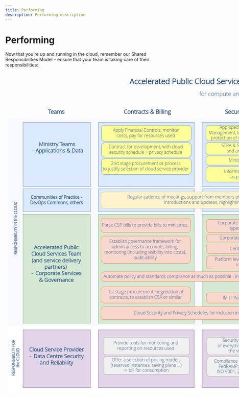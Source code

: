 ```yaml
---
title: Performing
description: Performing description
---
```


# Performing
Now that you’re up and running in the cloud, remember our Shared Responsibilities Model – ensure that your team is taking care of their responsibilities:
<div style="height: 1274px; width: 1020px; margin-top: -56px; margin-left: -182px; position:relative;">
    <div style="overflow: visible; text-align: left; height: 100%; width: 100%; position: absolute;">
        <div style="display: flex; align-items: center; justify-content: center; width: 1px; height: 1px; padding-top: 84px; margin-left: 915px;">
            <div style="box-sizing: border-box; font-size: 0px; text-align: center;">
                <div style="display: inline-block; font-size: 24px; font-family: Helvetica; color: rgb(0, 0, 0); line-height: 1.2; pointer-events: all; font-weight: bold; white-space: nowrap;">
                    <span style="font-family: open sans light; color: #214c87">Accelerated Public Cloud Services Shared Responsibilities Model</span>
                </div>
            </div>
        </div>
    </div>
    <div style="overflow: visible; text-align: left; height: 100%; width: 100%; position: absolute;">
        <div style="display: flex; align-items: center; justify-content: center; width: 524px; height: 1px; padding-top: 124px; margin-left: 628px;">
            <div style="box-sizing: border-box; font-size: 0px; text-align: center;">
                <div style="display: inline-block; font-size: 12px; font-family: Helvetica; color: rgb(0, 0, 0); line-height: 1.2; pointer-events: all; white-space: normal; overflow-wrap: normal;">
                    <span style="font-family: open sans light; color: #214c87; font-size: 18px">for compute and storage</span>
                </div>
            </div>
        </div>
    </div>
    <div style="overflow: visible; text-align: left; height: 100%; width: 100%; position: absolute;">
        <div style="display: flex; align-items:  center; justify-content:  center; width: 177px; height: 1px; padding-top: 180px; margin-left: 253px;">
            <div style="box-sizing: border-box; font-size: 0px; text-align: center;">
                <div style="display: inline-block; font-size: 12px; font-family: Helvetica; color: rgb(0, 0, 0); line-height: 1.2; pointer-events: all; font-weight: bold; white-space: normal; overflow-wrap: normal;">
                    <span style="font-family: open sans light; color: #214c87; font-size: 18px">Teams</span>
                </div>
            </div>
        </div>
    </div>
    <div style="overflow: visible; text-align: left; height: 100%; width: 100%; position: absolute;">
        <div style="display: flex; align-items: center; justify-content: center; width: 177px; height: 1px; padding-top: 180px; margin-left: 538px;">
            <div style="box-sizing: border-box; font-size: 0px; text-align: center;">
                <div style="display: inline-block; font-size: 12px; font-family: Helvetica; color: rgb(0, 0, 0); line-height: 1.2; pointer-events: all; font-weight: bold; white-space: normal; overflow-wrap: normal;">
                    <span style="font-family: open sans light; color: #214c87; font-size: 18px">Contracts &amp; Billing</span>
                </div>
            </div>
        </div>
    </div>
    <div style="overflow: visible; text-align: left; height: 100%; width: 100%; position: absolute;">
        <div style="display: flex; align-items: center; justify-content: center; width: 188px; height: 1px; padding-top: 180px; margin-left: 847px;">
            <div style="box-sizing: border-box; font-size: 0px; text-align: center;">
                <div style="display: inline-block; font-size: 12px; font-family: Helvetica; color: rgb(0, 0, 0); line-height: 1.2; pointer-events: all; font-weight: bold; white-space: normal; overflow-wrap: normal;">
                    <span style="font-family: open sans light; color: #214c87; font-size: 18px">Security &amp; Privacy</span>
                </div>
            </div>
        </div>
    </div>
    <div style="overflow: visible; text-align: left; height: 100%; width: 100%; position: absolute;">
        <div style="display: flex; align-items: center; justify-content: center; width: 188px; height: 1px; padding-top: 180px; margin-left: 1176px;">
            <div style="box-sizing: border-box; font-size: 0px; text-align: center;">
                <div style="display: inline-block; font-size: 12px; font-family: Helvetica; color: rgb(0, 0, 0); line-height: 1.2; pointer-events: all; font-weight: bold; white-space: normal; overflow-wrap: normal;">
                    <span style="font-family: open sans light; color: #214c87; font-size: 18px">Technology Stack</span>
                </div>
            </div>
        </div>
    </div>
    <div style="visibility: visible; margin-top: 0.5px; margin-left: 0.5px; height: 100%; width: 100%; position: absolute;">
        <div style="height: 650px; width: 1250px; background-color: #f7f9ff; margin-top: 200px; margin-left: 190px;"></div>
    </div>
    <div style="visibility: visible; margin-top: 0.5px; margin-left: 0.5px; height: 100%; width: 100%; position: absolute;">
        <div style="height: 210px; width: 1250px; background-color: #ffffff; margin-top: 850px; margin-left: 190px; "></div>
    </div>
    <div style="overflow: visible; text-align: left; height: 100%; width: 100%; position: absolute;">
        <div style="display: flex; align-items: center; justify-content: center; width: 378px; height: 1px; padding-top: 544px; margin-left: 25px;">
            <div style="box-sizing: border-box; font-size: 0px; text-align: center;">
                <div style="display: inline-block; font-size: 12px; font-family: Helvetica; color: rgb(0, 0, 0); line-height: 1.2; pointer-events: all; white-space: normal; overflow-wrap: normal;">
                    <b>
                        <span style="font-family: open sans light; color: #214c87; font-size: 12px; writing-mode: vertical-rl; -webkit-transform: rotate(180deg);">RESPONSIBILITY IN the CLOUD</span>
                    </b>
                </div>
            </div>
        </div>
    </div>
    <div style="visibility: visible; margin-top: 0.5px; margin-left: 0.5px; height: 100%; width: 100%; position: absolute;">
        <div style="height: 200px; width: 210px; background-color: #dae9fc; margin-top: 212px; margin-left: 236.5px; border: 0.1px solid #6c8ebf"></div>
    </div>
    <div style="visibility: visible; margin-top: 0.5px; margin-left: 0.5px; height: 100%; width: 100%; position: absolute;">
        <div style="height: 200px; width: 299px; background-color: #dae9fc; margin-top: 212px; margin-left: 472.63px; border: 0.1px solid #6c8ebf"></div>
    </div>
    <div style="visibility: visible; margin-top: 0.5px; margin-left: 0.5px; height: 100%; width: 100%; position: absolute;">
        <div style="height: 200px; width: 299px; background-color: #dae9fc; margin-top: 212px; margin-left: 797.75px; border: 0.1px solid #6c8ebf"></div>
    </div>
    <div style="visibility: visible; margin-top: 0.5px; margin-left: 0.5px; height: 100%; width: 100%; position: absolute;">
        <div style="height: 200px; width: 299px; background-color: #dae9fc; margin-top: 212px; margin-left: 1123px; border: 0.1px solid #6c8ebf"></div>
    </div>
    <div style="visibility: visible; margin-top: 0.5px; margin-left: 0.5px; height: 100%; width: 100%; position: absolute;">
        <div style="height: 71px; width: 210px; background-color: #dae9fc; margin-top: 420px; margin-left: 236.5px; border: 0.1px solid #6c8ebf"></div>
    </div>
    <div style="visibility: visible; margin-top: 0.5px; margin-left: 0.5px; height: 100%; width: 100%; position: absolute;">
        <div style="height: 71px; width: 299px; background-color: #dae9fc; margin-top: 420px; margin-left: 472.63px; border: 0.1px solid #6c8ebf "></div>
    </div>
    <div style="visibility: visible; margin-top: 0.5px; margin-left: 0.5px; height: 100%; width: 100%; position: absolute;">
        <div style="height: 71px; width: 299px; background-color: #dae9fc; margin-top: 420px; margin-left: 797.75px; border: 0.1px solid #6c8ebf "></div>
    </div>
    <div style="visibility: visible; margin-top: 0.5px; margin-left: 0.5px; height: 100%; width: 100%; position: absolute;">
        <div style="height: 71px; width: 299px; background-color: #dae9fc; margin-top: 420px; margin-left: 1123px; border: 0.1px solid #6c8ebf "></div>
    </div>
    <div style="visibility: visible; margin-top: 0.5px; margin-left: 0.5px; height: 100%; width: 100%; position: absolute;">
        <div style="height: 340px; width: 210px; background-color: #d5e8d4; margin-top: 500px; margin-left: 236.5px; border: 0.1px solid #82b366"></div>
    </div>
    <div style="visibility: visible; margin-top: 0.5px; margin-left: 0.5px; height: 100%; width: 100%; position: absolute;">
        <div style="height: 340px; width: 299px; background-color: #d5e8d4; margin-top: 500px; margin-left: 472.63px; border: 0.1px solid #82b366 "></div>
    </div>
    <div style="visibility: visible; margin-top: 0.5px; margin-left: 0.5px; height: 100%; width: 100%; position: absolute;">
        <div style="height: 340px; width: 299px; background-color: #d5e8d4; margin-top: 500px; margin-left: 797.75px; border: 0.1px solid #82b366 "></div>
    </div>
    <div style="visibility: visible; margin-top: 0.5px; margin-left: 0.5px; height: 100%; width: 100%; position: absolute;">
        <div style="height: 340px; width: 299px; background-color: #d5e8d4; margin-top: 500px; margin-left: 1123px; border: 0.1px solid #82b366 "></div>
    </div>
    <div style="visibility: visible; margin-top: 0.5px; margin-left: 0.5px; height: 100%; width: 100%; position: absolute;">
        <div style="height: 49px; width: 280px; background-color: #fffe99; margin-top: 221px; margin-left: 482px; border: 0.1px solid #6c8ebf;border-radius:10px"></div>
    </div>
    <div style="visibility: visible; margin-top: 0.5px; margin-left: 0.5px; height: 100%; width: 100%; position: absolute;">
        <div style="height: 43.5px; width: 280px; background-color: #fffe99; margin-top: 276.5px; margin-left: 482px; border: 0.1px solid #6c8ebf; border-radius: 10px "></div>
    </div>
    <div style="visibility: visible; margin-top: 0.5px; margin-left: 0.5px; height: 100%; width: 100%; position: absolute;">
        <div style="height: 49px; width: 280px; background-color: #fffe99; margin-top: 325.5px; margin-left: 482px; border: 0.1px solid #6c8ebf; border-radius: 10px "></div>
    </div>
    <div style="visibility: visible; margin-top: 0.5px; margin-left: 0.5px; height: 100%; width: 100%; position: absolute;">
        <div style="height: 48.43px; width: 276.75px; background-color: #fffe99; margin-top: 221px; margin-left: 809.25px; border: 0.1px solid #6c8ebf; border-radius: 10px "></div>
    </div>
    <div style="visibility: visible; margin-top: 0.5px; margin-left: 0.5px; height: 100%; width: 100%; position: absolute;">
        <div style="height: 38.24px; width: 276.75px; background-color: #fffe99; margin-top: 274.76px; margin-left: 809.25px; border: 0.1px solid #6c8ebf; border-radius: 10px "></div>
    </div>
    <div style="visibility: visible; margin-top: 0.5px; margin-left: 0.5px; height: 100%; width: 100%; position: absolute;">
        <div style="height: 27.68px; width: 276.75px; background-color: #fffe99; margin-top: 317px; margin-left: 809.25px; border: 0.1px solid #6c8ebf; border-radius: 10px "></div>
    </div>
    <div style="visibility: visible; margin-top: 0.5px; margin-left: 0.5px; height: 100%; width: 100%; position: absolute;">
        <div style="height: 47.58px; width: 276.75px; background-color: #fffe99; margin-top: 350.94px; margin-left: 809.25px; border: 0.1px solid #6c8ebf; border-radius: 10px "></div>
    </div>
    <div style="visibility: visible; margin-top: 0.5px; margin-left: 0.5px; height: 100%; width: 100%; position: absolute;">
        <div style="height: 30px; width: 271px; background-color: #fffe99; margin-top: 236.02px; margin-left: 1139.63px; border: 0.1px solid #6c8ebf; border-radius: 10px "></div>
    </div>
    <div style="visibility: visible; margin-top: 0.5px; margin-left: 0.5px; height: 100%; width: 100%; position: absolute;">
        <div style="height: 28.12px; width: 271px; background-color: #fffe99; margin-top: 272.02px; margin-left: 1139.63px; border: 0.1px solid #6c8ebf; border-radius: 10px "></div>
    </div>
    <div style="visibility: visible; margin-top: 0.5px; margin-left: 0.5px; height: 100%; width: 100%; position: absolute;">
        <div style="height: 28.12px; width: 271px; background-color: #fffe99; margin-top: 304.14px; margin-left: 1139.63px; border: 0.1px solid #6c8ebf; border-radius: 10px "></div>
    </div>
    <div style="visibility: visible; margin-top: 0.5px; margin-left: 0.5px; height: 100%; width: 100%; position: absolute;">
        <div style="height: 28.12px; width: 271px; background-color: #fffe99; margin-top: 337.96px; margin-left: 1139.63px; border: 0.1px solid #6c8ebf; border-radius: 10px "></div>
    </div>
    <div style="visibility: visible; margin-top: 0.5px; margin-left: 0.5px; height: 100%; width: 100%; position: absolute;">
        <div style="height: 28.12px; width: 271px; background-color: #fffe99; margin-top: 370.4px; margin-left: 1139.63px; border: 0.1px solid #6c8ebf; border-radius: 10px "></div>
    </div>
    <div style="visibility: visible; margin-top: 0.5px; margin-left: 0.5px; height: 100%; width: 100%; position: absolute;">
        <div style="height: 50px; width: 930px; background-color: #fff3cd; margin-top: 430px; margin-left: 480px; border: 0.1px solid #e2c46d; border-radius: 10px "></div>
    </div>
    <div style="visibility: visible; margin-top: 0.5px; margin-left: 0.5px; height: 100%; width: 100%; position: absolute;">
        <div style="height: 44px; width: 280px; background-color: #f8d7ce; margin-top: 512px; margin-left: 480px; border: 0.1px solid #ee7d31; border-radius: 10px "></div>
    </div>
    <div style="visibility: visible; margin-top: 0.5px; margin-left: 0.5px; height: 100%; width: 100%; position: absolute;">
        <div style="height: 85.54px; width: 280px; background-color: #f8d7ce; margin-top: 568px; margin-left: 480px; border: 0.1px solid #ee7d31; border-radius: 12.83px"></div>
    </div>
    <div style="visibility: visible; margin-top: 0.5px; margin-left: 0.5px; height: 100%; width: 100%; position: absolute;">
        <div style="height: 29px; width: 931px; background-color: #f8d7ce; margin-top: 680px; margin-left: 480px; border: 0.1px solid #ee7d31; border-radius: 10px "></div>
    </div>
    <div style="visibility: visible; margin-top: 0.5px; margin-left: 0.5px; height: 100%; width: 100%; position: absolute;">
        <div style="height: 50px; width: 280px; background-color: #f8d7ce; margin-top: 727px; margin-left: 480px; border: 0.1px solid #ee7d31; border-radius: 10px "></div>
    </div>
    <div style="visibility: visible; margin-top: 0.5px; margin-left: 0.5px; height: 100%; width: 100%; position: absolute;">
        <div style="height: 40px; width: 600px; background-color: #f8d7ce; margin-top: 789px; margin-left: 480px; border: 0.1px solid #ee7d31; border-radius: 10px "></div>
    </div>
    <div style="visibility: visible; margin-top: 0.5px; margin-left: 0.5px; height: 100%; width: 100%; position: absolute;">
        <div style="height: 40px; width: 270px; background-color: #f8d7ce; margin-top: 516px; margin-left: 810px; border: 0.1px solid #ee7d31; border-radius: 10px "></div>
    </div>
    <div style="visibility: visible; margin-top: 0.5px; margin-left: 0.5px; height: 100%; width: 100%; position: absolute;">
        <div style="height: 24.5px; width: 270px; background-color: #f8d7ce; margin-top: 562px; margin-left: 810px; border: 0.1px solid #ee7d31; border-radius: 10px "></div>
    </div>
    <div style="visibility: visible; margin-top: 0.5px; margin-left: 0.5px; height: 100%; width: 100%; position: absolute;">
        <div style="height: 29px; width: 270px; background-color: #f8d7ce; margin-top: 593px; margin-left: 810px; border: 0.1px solid #ee7d31; border-radius: 10px "></div>
    </div>
    <div style="visibility: visible; margin-top: 0.5px; margin-left: 0.5px; height: 100%; width: 100%; position: absolute;">
        <div style="height: 40px; width: 270px; background-color: #f8d7ce; margin-top: 630px; margin-left: 810px; border: 0.1px solid #ee7d31; border-radius: 10px "></div>
    </div>
    <div style="visibility: visible; margin-top: 0.5px; margin-left: 0.5px; height: 100%; width: 100%; position: absolute;">
        <div style="height: 31px; width: 270px; background-color: #f8d7ce; margin-top: 746px; margin-left: 810px; border: 0.1px solid #ee7d31; border-radius: 10px "></div>
    </div>
    <div style="visibility: visible; margin-top: 0.5px; margin-left: 0.5px; height: 100%; width: 100%; position: absolute;">
        <div style="height: 51px; width: 270px; background-color: #f8d7ce; margin-top: 540px; margin-left: 1140px; border: 0.1px solid #ee7d31; border-radius: 10px "></div>
    </div>
    <div style="visibility: visible; margin-top: 0.5px; margin-left: 0.5px; height: 100%; width: 100%; position: absolute;">
        <div style="height: 57px; width: 270px; background-color: #f8d7ce; margin-top: 598.5px; margin-left: 1140px; border: 0.1px solid #ee7d31; border-radius: 10px "></div>
    </div>
    <div style="visibility: visible; margin-top: 0.5px; margin-left: 0.5px; height: 100%; width: 100%; position: absolute;">
        <div style="height: 57px; width: 270px; background-color: #f8d7ce; margin-top: 720px; margin-left: 1140px; border: 0.1px solid #ee7d31; border-radius: 10px "></div>
    </div>
    <div style="visibility: visible; margin-top: 0.5px; margin-left: 0.5px; height: 100%; width: 100%; position: absolute;">
        <div style="height: 44px; width: 270px; background-color: #f8d7ce; margin-top: 785px; margin-left: 1140px; border: 0.1px solid #ee7d31; border-radius: 10px "></div>
    </div>
    <div style="overflow: visible; text-align: left; height: 100%; width: 100%; position: absolute;">
        <div style="display: flex; align-items: center; justify-content: center; width: 188px; height: 1px; padding-top: 291px; margin-left: 250px;">
            <div style="box-sizing: border-box; font-size: 0px; text-align: center;">
                <div style="display: inline-block; font-size: 12px; font-family: Helvetica; color: rgb(0, 0, 0); line-height: 1.2; pointer-events: all; white-space: normal; overflow-wrap: normal;">
                    <span style="font-family: open sans light; color: #214c87; font-size: 17px">
                        <b>Ministry Teams<br>&nbsp;- Applications &amp; Data</b>
                    </span>
                </div>
            </div>
        </div>
    </div>
    <div style="overflow: visible; text-align: left; height: 100%; width: 100%; position: absolute;">
        <div style="display: flex; align-items: center; justify-content: center; width: 278px; height: 1px; padding-top: 246px; margin-left: 483px;">
            <div style="box-sizing: border-box; font-size: 0px; text-align: center;">
                <div style="display: inline-block; font-size: 14px; font-family: Helvetica; color: rgb(0, 0, 0); line-height: 1.2; pointer-events: all; white-space: normal; overflow-wrap: normal;">
                    <p>
                        <span style="font-family: open sans light; color: #214c87">
                            <span style="font-family: open sans light; color: #214c87">Apply Financial Controls, monitor<br></span>
                            <span style="font-family: open sans light; color: #214c87">costs, pay for resources used</span>
                        </span>
                    </p>
                </div>
            </div>
        </div>
    </div>
    <div style="overflow: visible; text-align: left; height: 100%; width: 100%; position: absolute;">
        <div style="display: flex; align-items: center; justify-content: center; width: 278px; height: 1px; padding-top: 298px; margin-left: 483px;">
            <div style="box-sizing: border-box; font-size: 0px; text-align: center;">
                <div style="display: inline-block; font-size: 14px; font-family: Helvetica; color: rgb(0, 0, 0); line-height: 1.2; pointer-events: all; white-space: normal; overflow-wrap: normal;">
                    <span style="font-family: open sans light; color: #214c87">Contract for development, with cloud security schedule + privacy schedule</span>
                </div>
            </div>
        </div>
    </div>
    <div style="overflow: visible; text-align: left; height: 100%; width: 100%; position: absolute;">
        <div style="display: flex; align-items: center; justify-content: center; width: 278px; height: 1px; padding-top: 350px; margin-left: 483px;">
            <div style="box-sizing: border-box; font-size: 0px; text-align: center;">
                <div style="display: inline-block; font-size: 14px; font-family: Helvetica; color: rgb(0, 0, 0); line-height: 1.2; pointer-events: all; white-space: normal; overflow-wrap: normal;">
                    <span style="font-family: open sans light; color: #214c87">
                        <span style="font-family: open sans light; color: #214c87">2nd stage procurement or process<br>to justify selection of cloud service provider</span>
                    </span>
                </div>
            </div>
        </div>
    </div>
    <div style="overflow: visible; text-align: left; height: 100%; width: 100%; position: absolute;">
        <div style="display: flex; align-items: center; justify-content: center; width: 275px; height: 1px; padding-top: 245px; margin-left: 810px;">
            <div style="box-sizing: border-box; font-size: 0px; text-align: center;">
                <div style="display: inline-block; font-size: 14px; font-family: Helvetica; color: rgb(0, 0, 0); line-height: 1.2; pointer-events: all; white-space: normal; overflow-wrap: normal;">
                    <span style="font-family: open sans light; color: #214c87">App-specific Security &amp; Access Management, logging, incident response, protection of data in transit and at rest</span>
                </div>
            </div>
        </div>
    </div>
    <div style="overflow: visible; text-align: left; height: 100%; width: 100%; position: absolute;">
        <div style="display: flex; align-items: center; justify-content: center; width: 275px; height: 1px; padding-top: 294px; margin-left: 810px;">
            <div style="box-sizing: border-box; font-size: 0px; text-align: center;">
                <div style="display: inline-block; font-size: 14px; font-family: Helvetica; color: rgb(0, 0, 0); line-height: 1.2; pointer-events: all; white-space: normal; overflow-wrap: normal;">
                    <span style="font-family: open sans light; color: #214c87">STRA &amp; SOAR for application<br>and any 3rd party tools</span>
                </div>
            </div>
        </div>
    </div>
    <div style="overflow: visible; text-align: left; height: 100%; width: 100%; position: absolute;">
        <div style="display: flex; align-items: center; justify-content: center; width: 275px; height: 1px; padding-top: 331px; margin-left: 810px;">
            <div style="box-sizing: border-box; font-size: 0px; text-align: center;">
                <div style="display: inline-block; font-size: 14px; font-family: Helvetica; color: rgb(0, 0, 0); line-height: 1.2; pointer-events: all; white-space: normal; overflow-wrap: normal;">
                    <span style="font-family: open sans light; color: #214c87">Ministry Program PIA</span>
                </div>
            </div>
        </div>
    </div>
    <div style="overflow: visible; text-align: left; height: 100%; width: 100%; position: absolute;">
        <div style="display: flex; align-items: center; justify-content: center; width: 275px; height: 1px; padding-top: 375px; margin-left: 810px;">
            <div style="box-sizing: border-box; font-size: 0px; text-align: center;">
                <div style="display: inline-block; font-size: 14px; font-family: Helvetica; color: rgb(0, 0, 0); line-height: 1.2; pointer-events: all; white-space: normal; overflow-wrap: normal;">
                    <span style="font-family: open sans light; color: #214c87">Information Management<br>as per CPPM Ch 12</span>
                </div>
            </div>
        </div>
    </div>
    <div style="overflow: visible; text-align: left; height: 100%; width: 100%; position: absolute;">
        <div style="display: flex; align-items: center; justify-content: center; width: 228px; height: 1px; padding-top: 222px; margin-left: 1163px;">
            <div style="box-sizing: border-box; font-size: 0px; text-align: center;">
                <div style="display: inline-block; font-size: 12px; font-family: Helvetica; color: rgb(0, 0, 0); line-height: 1.2; pointer-events: all; white-space: normal; overflow-wrap: normal;">
                    <span style="font-family: open sans light; color: #214c87; font-size: 14px">Manage Application Lifecycle</span>
                </div>
            </div>
        </div>
    </div>
    <div style="overflow: visible; text-align: left; height: 100%; width: 100%; position: absolute;">
        <div style="display: flex; align-items: center; justify-content: center; width: 269px; height: 1px; padding-top: 251px; margin-left: 1141px;">
            <div style="box-sizing: border-box; font-size: 0px; text-align: center;">
                <div style="display: inline-block; font-size: 14px; font-family: Helvetica; color: rgb(0, 0, 0); line-height: 1.2; pointer-events: all; white-space: normal; overflow-wrap: normal;">
                    <span style="font-family: open sans light; color: #214c87">Code Management (GitHub)</span>
                </div>
            </div>
        </div>
    </div>
    <div style="overflow: visible; text-align: left; height: 100%; width: 100%; position: absolute;">
        <div style="display: flex; align-items: center; justify-content: center; width: 269px; height: 1px; padding-top: 286px; margin-left: 1141px;">
            <div style="box-sizing: border-box; font-size: 0px; text-align: center;">
                <div style="display: inline-block; font-size: 14px; font-family: Helvetica; color: rgb(0, 0, 0); line-height: 1.2; pointer-events: all; white-space: normal; overflow-wrap: normal;">
                    <span style="font-family: open sans light; color: #214c87">Build &amp; Deploy Pipelines</span>
                </div>
            </div>
        </div>
    </div>
    <div style="overflow: visible; text-align: left; height: 100%; width: 100%; position: absolute;">
        <div style="display: flex; align-items: center; justify-content: center; width: 268px; height: 1px; padding-top: 318px; margin-left: 1142px;">
            <div style="box-sizing: border-box; font-size: 0px; text-align: center;">
                <div style="display: inline-block; font-size: 14px; font-family: Helvetica; color: rgb(0, 0, 0); line-height: 1.2; pointer-events: all; white-space: normal; overflow-wrap: normal;">
                    <span style="font-family: open sans light; color: #214c87">Support app and any 3rd party tools</span>
                </div>
            </div>
        </div>
    </div>
    <div style="overflow: visible; text-align: left; height: 100%; width: 100%; position: absolute;">
        <div style="display: flex; align-items: center; justify-content: center; width: 268px; height: 1px; padding-top: 352px; margin-left: 1142px;">
            <div style="box-sizing: border-box; font-size: 0px; text-align: center;">
                <div style="display: inline-block; font-size: 14px; font-family: Helvetica; color: rgb(0, 0, 0); line-height: 1.2; pointer-events: all; white-space: normal; overflow-wrap: normal;">
                    <span style="font-family: open sans light; color: #214c87">Backup and restore</span>
                </div>
            </div>
        </div>
    </div>
    <div style="overflow: visible; text-align: left; height: 100%; width: 100%; position: absolute;">
        <div style="display: flex; align-items: center; justify-content: center; width: 268px; height: 1px; padding-top: 384px; margin-left: 1142px;">
            <div style="box-sizing: border-box; font-size: 0px; text-align: center;">
                <div style="display: inline-block; font-size: 14px; font-family: Helvetica; color: rgb(0, 0, 0); line-height: 1.2; pointer-events: all; white-space: normal; overflow-wrap: normal;">
                    <span style="font-family: open sans light; color: #214c87">DR plan and test</span>
                </div>
            </div>
        </div>
    </div>
    <div style="overflow: visible; text-align: left; height: 100%; width: 100%; position: absolute;">
        <div style="display: flex; align-items: center; justify-content: center; width: 208px; height: 1px; padding-top: 456px; margin-left: 238px;">
            <div style="box-sizing: border-box; font-size: 0px; text-align: center;">
                <div style="display: inline-block; font-size: 14px; font-family: Helvetica; color: rgb(0, 0, 0); line-height: 1.2; pointer-events: all; white-space: normal; overflow-wrap: normal;">
                    <b>
                        <span style="font-family: open sans light; color: #214c87" color="#214c87; font-size: 17px">Communities of Practice - DevOps Commons, others</span>
                    </b>
                </div>
            </div>
        </div>
    </div>
    <div style="overflow: visible; text-align: left; height: 100%; width: 100%; position: absolute;">
        <div style="display: flex; align-items: center; justify-content: center; width: 928px; height: 1px; padding-top: 455px; margin-left: 481px;">
            <div style="box-sizing: border-box; font-size: 0px; text-align: center;">
                <div style="display: inline-block; font-size: 14px; font-family: Helvetica; color: rgb(0, 0, 0); line-height: 1.2; pointer-events: all; white-space: normal; overflow-wrap: normal;">
                    <div style="box-sizing: border-box ; font-family: segoe ui , , apple color emoji , segoe ui emoji , sans-serif">
                        <span style="font-family: open sans light; color: #214c87">Regular cadence of meetings,&nbsp;support from members of teams that are on the same journey, curated vendor and product</span>
                    </div>
                    <div style="box-sizing: border-box">
                        <span style="font-family: open sans light; color: #214c87">introductions and updates, highlighting of well aligned teams and their best practices</span>
                    </div>
                </div>
            </div>
        </div>
    </div>
    <div style="overflow: visible; text-align: left; height: 100%; width: 100%; position: absolute;">
        <div style="display: flex; align-items: center; justify-content: center; width: 203px; height: 1px; padding-top: 655px; margin-left: 240px;">
            <div style="box-sizing: border-box; font-size: 0px; text-align: center;">
                <div style="display: inline-block; font-size: 12px; font-family: Helvetica; color: rgb(0, 0, 0); line-height: 1.2; pointer-events: all; white-space: normal; overflow-wrap: normal;">
                    <b>
                        <span style="font-family: open sans light; color: #214c87">
                            <span style="font-family: open sans light; color: #214c87; font-size: 17px">Accelerated Public<br>Cloud&nbsp;Services Team<br>(and service delivery<br>partners)&nbsp;<br>-&nbsp;</span>
                            <span style="font-family: open sans light; color: #214c87; font-size: 17px">Corporate Services<br>&amp; Governance</span>
                        </span>
                    </b>
                </div>
            </div>
        </div>
    </div>
    <div style="overflow: visible; text-align: left; height: 100%; width: 100%; position: absolute;">
        <div style="display: flex; align-items: center; justify-content: center; width: 278px; height: 1px; padding-top: 534px; margin-left: 481px;">
            <div style="box-sizing: border-box; font-size: 0px; text-align: center;">
                <div style="display: inline-block; font-size: 12px; font-family: Helvetica; color: rgb(0, 0, 0); line-height: 1.2; pointer-events: all; white-space: normal; overflow-wrap: normal;">
                    <span style="font-family: open sans light; color: #214c87; font-size: 14px; text-align: left;">Parse CSP bills to provide bills to ministries.</span>
                </div>
            </div>
        </div>
    </div>
    <div style="overflow: visible; text-align: left; height: 100%; width: 100%; position: absolute;">
        <div style="display: flex; align-items: center; justify-content: center; width: 278px; height: 1px; padding-top: 611px; margin-left: 481px;">
            <div style="box-sizing: border-box; font-size: 0px; text-align: center;">
                <div style="display: inline-block; font-size: 12px; font-family: Helvetica; color: rgb(0, 0, 0); line-height: 1.2; pointer-events: all; white-space: normal; overflow-wrap: normal;">
                    <span style="font-family: open sans light; color: #214c87; font-size: 14px">Establish governance framework for</span>
                    <br style="color: rgb(33 , 76 , 135) ; font-family: open sans light ; font-size: 14px">
                    <span style="font-family: open sans light; color: #214c87; font-size: 14px">admin access to accounts, billing,</span>
                    <br style="color: rgb(33 , 76 , 135) ; font-family: open sans light ; font-size: 14px">
                    <span style="font-family: open sans light; color: #214c87; font-size: 14px">monitoring (including visibility into costs),</span>
                    <br style="color: rgb(33 , 76 , 135) ; font-family: open sans light ; font-size: 14px">
                    <span style="font-family: open sans light; color: #214c87; font-size: 14px">audit-ability</span>
                </div>
            </div>
        </div>
    </div>
    <div style="overflow: visible; text-align: left; height: 100%; width: 100%; position: absolute;">
        <div style="display: flex; align-items: center; justify-content: flex-start; width: 929px; height: 1px; padding-top: 695px; margin-left: 482px;">
            <div style="box-sizing: border-box; font-size: 0px; text-align: left;">
                <div style="display: inline-block; font-size: 14px; font-family: Helvetica; color: rgb(0, 0, 0); line-height: 1.2; pointer-events: all; white-space: normal; overflow-wrap: normal;">
                    <span style="font-family: open sans light; color: #214c87">&nbsp; Automate policy and standards compliance as much as possible - includes platform security (and patching) above the virtualization layer</span>
                </div>
            </div>
        </div>
    </div>
    <div style="overflow: visible; text-align: left; height: 100%; width: 100%; position: absolute;">
        <div style="display: flex; align-items: center; justify-content: center; width: 277px; height: 1px; padding-top: 752px; margin-left: 483px;">
            <div style="box-sizing: border-box; font-size: 0px; text-align: center;">
                <div style="display: inline-block; font-size: 14px; font-family: Helvetica; color: rgb(0, 0, 0); line-height: 1.2; pointer-events: all; white-space: normal; overflow-wrap: normal;">
                    <span style="font-family: open sans light; color: #214c87">1st stage procurement, negotiation of contracts, to establish CSA or similar</span>
                </div>
            </div>
        </div>
    </div>
    <div style="overflow: visible; text-align: left; height: 100%; width: 100%; position: absolute;">
        <div style="display: flex; align-items: center; justify-content: center; width: 598px; height: 1px; padding-top: 809px; margin-left: 481px;">
            <div style="box-sizing: border-box; font-size: 0px; text-align: center;">
                <div style="display: inline-block; font-size: 14px; font-family: Helvetica; color: rgb(0, 0, 0); line-height: 1.2; pointer-events: all; white-space: normal; overflow-wrap: normal;">
                    <span style="font-family: open sans light; color: #214c87">Cloud Security and Privacy Schedules for inclusion in contracts</span>
                </div>
            </div>
        </div>
    </div>
    <div style="overflow: visible; text-align: left; height: 100%; width: 100%; position: absolute;">
        <div style="display: flex; align-items: center; justify-content: center; width: 267px; height: 1px; padding-top: 536px; margin-left: 811px;">
            <div style="box-sizing: border-box; font-size: 0px; text-align: center;">
                <div style="display: inline-block; font-size: 14px; font-family: Helvetica; color: rgb(0, 0, 0); line-height: 1.2; pointer-events: all; white-space: normal; overflow-wrap: normal;">
                    <span style="font-family: open sans light; color: #214c87">Corporate PIA for cloud service<br>types, for each CSP</span>
                </div>
            </div>
        </div>
    </div>
    <div style="overflow: visible; text-align: left; height: 100%; width: 100%; position: absolute;">
        <div style="display: flex; align-items: center; justify-content: center; width: 267px; height: 1px; padding-top: 574px; margin-left: 811px;">
            <div style="box-sizing: border-box; font-size: 0px; text-align: center;">
                <div style="display: inline-block; font-size: 14px; font-family: Helvetica; color: rgb(0, 0, 0); line-height: 1.2; pointer-events: all; white-space: normal; overflow-wrap: normal;">
                    <span style="font-family: open sans light; color: #214c87">Corporate STRA for each CSP</span>
                </div>
            </div>
        </div>
    </div>
    <div style="overflow: visible; text-align: left; height: 100%; width: 100%; position: absolute;">
        <div style="display: flex; align-items: center; justify-content: center; width: 268px; height: 1px; padding-top: 608px; margin-left: 811px;">
            <div style="box-sizing: border-box; font-size: 0px; text-align: center;">
                <div style="display: inline-block; font-size: 14px; font-family: Helvetica; color: rgb(0, 0, 0); line-height: 1.2; pointer-events: all; white-space: normal; overflow-wrap: normal;">
                    <span style="font-family: open sans light; color: #214c87">Centralized logging</span>
                </div>
            </div>
        </div>
    </div>
    <div style="overflow: visible; text-align: left; height: 100%; width: 100%; position: absolute;">
        <div style="display: flex; align-items: center; justify-content: center; width: 268px; height: 1px; padding-top: 650px; margin-left: 811px;">
            <div style="box-sizing: border-box; font-size: 0px; text-align: center;">
                <div style="display: inline-block; font-size: 14px; font-family: Helvetica; color: rgb(0, 0, 0); line-height: 1.2; pointer-events: all; white-space: normal; overflow-wrap: normal;">
                    <span style="font-family: open sans light; color: #214c87">Platform level incident response &amp; investigation</span>
                </div>
            </div>
        </div>
    </div>
    <div style="overflow: visible; text-align: left; height: 100%; width: 100%; position: absolute;">
        <div style="display: flex; align-items: center; justify-content: center; width: 268px; height: 1px; padding-top: 762px; margin-left: 811px;">
            <div style="box-sizing: border-box; font-size: 0px; text-align: center;">
                <div style="display: inline-block; font-size: 14px; font-family: Helvetica; color: rgb(0, 0, 0); line-height: 1.2; pointer-events: all; white-space: normal; overflow-wrap: normal;">
                    <span style="font-family: open sans light; color: #214c87">IM IT Policy and Standards</span>
                </div>
            </div>
        </div>
    </div>
    <div style="overflow: visible; text-align: left; height: 100%; width: 100%; position: absolute;">
        <div style="display: flex; align-items: center; justify-content: center; width: 257px; height: 1px; padding-top: 516px; margin-left: 1145px;">
            <div style="box-sizing: border-box; font-size: 0px; text-align: center;">
                <div style="display: inline-block; font-size: 12px; font-family: Helvetica; color: rgb(0, 0, 0); line-height: 1.2; pointer-events: all; white-space: normal; overflow-wrap: normal;">
                    <span style="font-family: open sans light; color: #214c87; font-size: 14px">Ordering &amp; Provisioning Infrastructure</span>
                </div>
            </div>
        </div>
    </div>
    <div style="overflow: visible; text-align: left; height: 100%; width: 100%; position: absolute;">
        <div style="display: flex; align-items: center; justify-content: center; width: 268px; height: 1px; padding-top: 566px; margin-left: 1141px;">
            <div style="box-sizing: border-box; font-size: 0px; text-align: center;">
                <div style="display: inline-block; font-size: 14px; font-family: Helvetica; color: rgb(0, 0, 0); line-height: 1.2; pointer-events: all; white-space: normal; overflow-wrap: normal;">
                    <span style="font-family: open sans light; color: #214c87">Manage catalogue(s) of compliant&nbsp;cloud services (initially compute and storage)</span>
                </div>
            </div>
        </div>
    </div>
    <div style="overflow: visible; text-align: left; height: 100%; width: 100%; position: absolute;">
        <div style="display: flex; align-items: center; justify-content: center; width: 268px; height: 1px; padding-top: 627px; margin-left: 1141px;">
            <div style="box-sizing: border-box; font-size: 0px; text-align: center;">
                <div style="display: inline-block; font-size: 14px; font-family: Helvetica; color: rgb(0, 0, 0); line-height: 1.2; pointer-events: all; white-space: normal; overflow-wrap: normal;">
                    <span style="font-family: open sans light; color: #214c87">Develop library of scripts for automated provisioning of cloud infrastructure</span>
                </div>
            </div>
        </div>
    </div>
    <div style="overflow: visible; text-align: left; height: 100%; width: 100%; position: absolute;">
        <div style="display: flex; align-items: center; justify-content: center; width: 268px; height: 1px; padding-top: 749px; margin-left: 1141px;">
            <div style="box-sizing: border-box; font-size: 0px; text-align: center;">
                <div style="display: inline-block; font-size: 14px; font-family: Helvetica; color: rgb(0, 0, 0); line-height: 1.2; pointer-events: all; white-space: normal; overflow-wrap: normal;">
                    <span style="font-family: open sans light; color: #214c87">Corporate Services (like ExpressRoute)<br>- all things best implemented once for the enterprise</span>
                </div>
            </div>
        </div>
    </div>
    <div style="overflow: visible; text-align: left; height: 100%; width: 100%; position: absolute;">
        <div style="display: flex; align-items: center; justify-content: center; width: 268px; height: 1px; padding-top: 807px; margin-left: 1141px;">
            <div style="box-sizing: border-box; font-size: 0px; text-align: center;">
                <div style="display: inline-block; font-size: 14px; font-family: Helvetica; color: rgb(0, 0, 0); line-height: 1.2; pointer-events: all; white-space: normal; overflow-wrap: normal;">
                    <span style="font-family: open sans light; color: #214c87">Provide curated selection of cloud-related training courses</span>
                </div>
            </div>
        </div>
    </div>
    <div style="overflow: visible; text-align: left; height: 100%; width: 100%; position: absolute;">
        <div style="display: flex; align-items: center; justify-content: center; width: 192px; height: 1px; padding-top: 945px; margin-left: 246px;">
            <div style="box-sizing: border-box; font-size: 0px; text-align: center;">
                <div style="display: inline-block; font-size: 12px; font-family: Helvetica; color: rgb(0, 0, 0); line-height: 1.2; pointer-events: all; white-space: normal; overflow-wrap: normal;">
                    <b>
                        <span style="font-family: open sans light; color: #214c87">
                            <span style="font-family: open sans light; color: #214c87; font-size: 17px">Cloud Service Provider<br>-&nbsp;</span>
                            <span style="font-family: open sans light; color: #214c87; font-size: 17px ">Data Centre Security and Reliability</span>
                        </span>
                    </b>
                </div>
            </div>
        </div>
    </div>
    <div style="overflow: visible; text-align: left; height: 100%; width: 100%; position: absolute;">
        <div style="display: flex; align-items: center; justify-content: center; width: 126px; height: 1px; padding-top: 950px; margin-left: 151px;">
            <div style="box-sizing: border-box; font-size: 0px; text-align: center;">
                <div style="display: inline-block; font-size: 12px; font-family: Helvetica; color: rgb(0, 0, 0); line-height: 1.2; pointer-events: all; white-space: normal; overflow-wrap: normal;">
                    <b>
                        <span style="font-family: open sans light; color: #214c87; font-size: 12px; writing-mode: vertical-rl; -webkit-transform: rotate(180deg); height: 128px;">RESPONSIBILITY FOR the CLOUD</span>
                    </b>
                </div>
            </div>
        </div>
    </div>
    <div style="visibility: visible; margin-top: 0.5px; margin-left: 0.5px; height: 100%; width: 100%; position: absolute;">
        <div style="height: 180px; width: 210px; background-color: #e1d5e7; margin-top: 862px; margin-left: 236.5px; border: 0.1px solid #9673a6"></div>
    </div>
    <div style="visibility: visible; margin-top: 0.5px; margin-left: 0.5px; height: 100%; width: 100%; position: absolute;">
        <div style="height: 180px; width: 299px; background-color: #e1d5e7; margin-top: 862px; margin-left: 472.63px; border: 0.1px solid #9673a6 "></div>
    </div>
    <div style="visibility: visible; margin-top: 0.5px; margin-left: 0.5px; height: 100%; width: 100%; position: absolute;">
        <div style="height: 180px; width: 299px; background-color: #e1d5e7; margin-top: 862px; margin-left: 797.75px; border: 0.1px solid #9673a6 "></div>
    </div>
    <div style="visibility: visible; margin-top: 0.5px; margin-left: 0.5px; height: 100%; width: 100%; position: absolute;">
        <div style="height: 180px; width: 299px; background-color: #e1d5e7; margin-top: 862px; margin-left: 1123px; border: 0.1px solid #9673a6 "></div>
    </div>
    <div style="visibility: visible; margin-top: 0.5px; margin-left: 0.5px; height: 100%; width: 100%; position: absolute;">
        <div style="height: 54px; width: 270px; background-color: #f0f0f0; margin-top: 885px; margin-left: 487.63px; border: 0.1px solid #a5a5a5; border-radius: 10px "></div>
    </div>
    <div style="visibility: visible; margin-top: 0.5px; margin-left: 0.5px; height: 100%; width: 100%; position: absolute;">
        <div style="height: 54px; width: 270px; background-color: #f0f0f0; margin-top: 946px; margin-left: 487.63px; border: 0.1px solid #a5a5a5; border-radius: 10px "></div>
    </div>
    <div style="visibility: visible; margin-top: 0.5px; margin-left: 0.5px; height: 100%; width: 100%; position: absolute;">
        <div style="height: 54px; width: 273.75px; background-color: #f0f0f0; margin-top: 885px; margin-left: 812.63px; border: 0.1px solid #a5a5a5; border-radius: 10px "></div>
    </div>
    <div style="visibility: visible; margin-top: 0.5px; margin-left: 0.5px; height: 100%; width: 100%; position: absolute;">
        <div style="height: 61px; width: 273.75px; background-color: #f0f0f0; margin-top: 946px; margin-left: 812.63px; border: 0.1px solid #a5a5a5; border-radius: 10px "></div>
    </div>
    <div style="visibility: visible; margin-top: 0.5px; margin-left: 0.5px; height: 100%; width: 100%; position: absolute;">
        <div style="height: 20.5px; width: 247.5px; background-color: #f0f0f0; margin-top: 902px; margin-left: 1147.5px; border: 0.1px solid #a5a5a5; border-radius: 10px "></div>
    </div>
    <div style="visibility: visible; margin-top: 0.5px; margin-left: 0.5px; height: 100%; width: 100%; position: absolute;">
        <div style="height: 20.5px; width: 247.5px; background-color: #f0f0f0; margin-top: 922.5px; margin-left: 1147.5px; border: 0.1px solid #a5a5a5; border-radius: 10px "></div>
    </div>
    <div style="visibility: visible; margin-top: 0.5px; margin-left: 0.5px; height: 100%; width: 100%; position: absolute;">
        <div style="height: 20.5px; width: 247.5px; background-color: #f0f0f0; margin-top: 943px; margin-left: 1147.5px; border: 0.1px solid #a5a5a5; border-radius: 10px "></div>
    </div>
    <div style="visibility: visible; margin-top: 0.5px; margin-left: 0.5px; height: 100%; width: 100%; position: absolute;">
        <div style="height: 56px; width: 247.5px; background-color: #f0f0f0; margin-top: 971.5px; margin-left: 1147.5px; border: 0.1px solid #a5a5a5; border-radius: 10px "></div>
    </div>
    <div style="overflow: visible; text-align: left; height: 100%; width: 100%; position: absolute;">
        <div style="display: flex; align-items: center; justify-content: center; width: 192px; height: 1px; padding-top: 945px; margin-left: 246px;">
            <div style="box-sizing: border-box; font-size: 0px; text-align: center;">
                <div style="display: inline-block; font-size: 12px; font-family: Helvetica; color: rgb(0, 0, 0); line-height: 1.2; pointer-events: all; white-space: normal; overflow-wrap: normal;">
                    <b>
                        <span style="font-family: open sans light; color: #214c87">
                            <span style="font-family: open sans light; color: #214c87; font-size: 17px">Cloud Service Provider<br>-&nbsp;</span>
                            <span style="font-family: open sans light; color: #214c87; font-size: 17px">Data Centre Security and Reliability</span>
                        </span>
                    </b>
                </div>
            </div>
        </div>
    </div>
    <div style="overflow: visible; text-align: left; height: 100%; width: 100%; position: absolute;">
        <div style="display: flex; align-items: center; justify-content: center; width: 268px; height: 1px; padding-top: 912px; margin-left: 488px;">
            <div style="box-sizing: border-box; font-size: 0px; text-align: center;">
                <div style="display: inline-block; font-size: 14px; font-family: Helvetica; color: rgb(0, 0, 0); line-height: 1.2; pointer-events: all; white-space: normal; overflow-wrap: normal;">
                    <span style="font-family: open sans light; color: #214c87">Provide tools for monitoring and<br>reporting on resources used</span>
                </div>
            </div>
        </div>
    </div>
    <div style="overflow: visible; text-align: left; height: 100%; width: 100%; position: absolute;">
        <div style="display: flex; align-items: center; justify-content: center; width: 268px; height: 1px; padding-top: 973px; margin-left: 489px;">
            <div style="box-sizing: border-box; font-size: 0px; text-align: center;">
                <div style="display: inline-block; font-size: 14px; font-family: Helvetica; color: rgb(0, 0, 0); line-height: 1.2; pointer-events: all; white-space: normal; overflow-wrap: normal;">
                    <span style="font-family: open sans light; color: #214c87">Offer a selection of pricing models<br>(reserved instances, saving plans ...)<br>-&gt; bill for consumption</span>
                </div>
            </div>
        </div>
    </div>
    <div style="overflow: visible; text-align: left; height: 100%; width: 100%; position: absolute;">
        <div style="display: flex; align-items: center; justify-content: center; width: 272px; height: 1px; padding-top: 912px; margin-left: 814px;">
            <div style="box-sizing: border-box; font-size: 0px; text-align: center;">
                <div style="display: inline-block; font-size: 14px; font-family: Helvetica; color: rgb(0, 0, 0); line-height: 1.2; pointer-events: all; white-space: normal; overflow-wrap: normal;">
                    <span style="font-family: open sans light; color: #214c87">Security (including patching)<br>of everything up to and including<br>the virtualization layer</span>
                </div>
            </div>
        </div>
    </div>
    <div style="overflow: visible; text-align: left; height: 100%; width: 100%; position: absolute;">
        <div style="display: flex; align-items: center; justify-content: center; width: 272px; height: 1px; padding-top: 977px; margin-left: 814px;">
            <div style="box-sizing: border-box; font-size: 0px; text-align: center;">
                <div style="display: inline-block; font-size: 14px; font-family: Helvetica; color: rgb(0, 0, 0); line-height: 1.2; pointer-events: all; white-space: normal; overflow-wrap: normal;">
                    <span style="font-family: open sans light; color: #214c87">Compliance with industry standards:<br>FedRAMP; EU/US Privacy Shield;<br>ISO 9001, 27001, 27017, 27018 ...</span>
                </div>
            </div>
        </div>
    </div>
    <div style="overflow: visible; text-align: left; height: 100%; width: 100%; position: absolute;">
        <div style="display: flex; align-items: center; justify-content: center; width: 178px; height: 1px; padding-top: 876px; margin-left: 1181px;">
            <div style="box-sizing: border-box; font-size: 0px; text-align: center;">
                <div style="display: inline-block; font-size: 12px; font-family: Helvetica; color: rgb(0, 0, 0); line-height: 1.2; pointer-events: all; white-space: normal; overflow-wrap: normal;">
                    <span style="font-family: open sans light; color: #214c87; font-size: 14px">Data Centre Operations</span>
                </div>
            </div>
        </div>
    </div>
    <div style="overflow: visible; text-align: left; height: 100%; width: 100%; position: absolute;">
        <div style="display: flex; align-items: center; justify-content: center; width: 246px; height: 1px; padding-top: 912px; margin-left: 1149px;">
            <div style="box-sizing: border-box; font-size: 0px; text-align: center;">
                <div style="display: inline-block; font-size: 14px; font-family: Helvetica; color: rgb(0, 0, 0); line-height: 1.2; pointer-events: all; white-space: normal; overflow-wrap: normal;">
                    <span style="font-family: open sans light; color: #214c87">Compute</span>
                </div>
            </div>
        </div>
    </div>
    <div style="overflow: visible; text-align: left; height: 100%; width: 100%; position: absolute;">
        <div style="display: flex; align-items: center; justify-content: center; width: 246px; height: 1px; padding-top: 933px; margin-left: 1149px;">
            <div style="box-sizing: border-box; font-size: 0px; text-align: center;">
                <div style="display: inline-block; font-size: 14px; font-family: Helvetica; color: rgb(0, 0, 0); line-height: 1.2; pointer-events: all; white-space: normal; overflow-wrap: normal;">
                    <span style="font-family: open sans light; color: #214c87">Storage</span>
                </div>
            </div>
        </div>
    </div>
    <div style="overflow: visible; text-align: left; height: 100%; width: 100%; position: absolute;">
        <div style="display: flex; align-items: center; justify-content: center; width: 246px; height: 1px; padding-top: 953px; margin-left: 1149px;">
            <div style="box-sizing: border-box; font-size: 0px; text-align: center;">
                <div style="display: inline-block; font-size: 14px; font-family: Helvetica; color: rgb(0, 0, 0); line-height: 1.2; pointer-events: all; white-space: normal; overflow-wrap: normal;">
                    <span style="font-family: open sans light; color: #214c87">Network</span>
                </div>
            </div>
        </div>
    </div>
    <div style="overflow: visible; text-align: left; height: 100%; width: 100%; position: absolute;">
        <div style="display: flex; align-items: center; justify-content: center; width: 248px; height: 1px; padding-top: 1000px; margin-left: 1149px;">
            <div style="box-sizing: border-box; font-size: 0px; text-align: center;">
                <div style="display: inline-block; font-size: 14px; font-family: Helvetica; color: rgb(0, 0, 0); line-height: 1.2; pointer-events: all; white-space: normal; overflow-wrap: normal;">
                    <span style="font-family: open sans light; color: #214c87">Hardware Infrastructure - Regions, Availability Zones, Edge Locations</span>
                </div>
            </div>
        </div>
    </div>
</div>